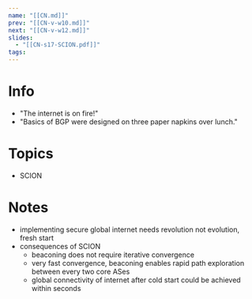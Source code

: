 ```yaml
---
name: "[[CN.md]]"
prev: "[[CN-v-w10.md]]"
next: "[[CN-v-w12.md]]"
slides:
  - "[[CN-s17-SCION.pdf]]"
tags:
---
```



# Info
- "The internet is on fire!"
- "Basics of BGP were designed on three paper napkins over lunch."


# Topics
- SCION


# Notes
- implementing secure global internet needs revolution not evolution, fresh start
- consequences of SCION
	- beaconing does not require iterative convergence
	- very fast convergence, beaconing enables rapid path exploration between every two core ASes
	- global connectivity of internet after cold start could be achieved within seconds